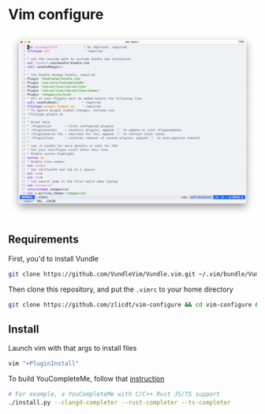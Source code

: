 # Vim configure
![](./screenshot.png)
## Requirements
First, you'd to install Vundle
```bash
git clone https://github.com/VundleVim/Vundle.vim.git ~/.vim/bundle/Vundle.vim
```
Then clone this repository, and put the `.vimrc` to your home directory
```bash
git clone https://github.com/zlicdt/vim-configure && cd vim-configure && mv .vimrc ~/.vimrc && cd .. && rm -rf vim-configure
```
## Install
Launch vim with that args to install files
```bash
vim "+PluginInstall"
```
To build YouCompleteMe, follow that [instruction](https://blog.zlicdt.top/2025/06/05/vim-configure/#TL-DR)
```bash
# For example, a YouCompleteMe with C/C++ Rust JS/TS support
./install.py --clangd-completer --rust-completer --ts-completer
```

